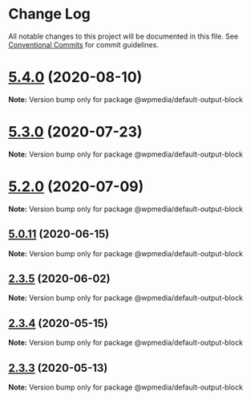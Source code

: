 # Change Log

All notable changes to this project will be documented in this file.
See [Conventional Commits](https://conventionalcommits.org) for commit guidelines.

# [5.4.0](https://github.com/WPMedia/fusion-news-theme-blocks/compare/v5.4.0-beta.0...v5.4.0) (2020-08-10)

**Note:** Version bump only for package @wpmedia/default-output-block





# [5.3.0](https://github.com/WPMedia/fusion-news-theme-blocks/compare/v5.3.0-beta.0...v5.3.0) (2020-07-23)

**Note:** Version bump only for package @wpmedia/default-output-block





# [5.2.0](https://github.com/WPMedia/fusion-news-theme-blocks/compare/v5.2.0-beta.0...v5.2.0) (2020-07-09)

**Note:** Version bump only for package @wpmedia/default-output-block





## [5.0.11](https://github.com/WPMedia/fusion-news-theme-blocks/compare/v5.0.11-beta.0...v5.0.11) (2020-06-15)

**Note:** Version bump only for package @wpmedia/default-output-block





## [2.3.5](https://github.com/WPMedia/fusion-news-theme-blocks/compare/@wpmedia/default-output-block@2.3.5-beta.0...@wpmedia/default-output-block@2.3.5) (2020-06-02)

**Note:** Version bump only for package @wpmedia/default-output-block





## [2.3.4](https://github.com/WPMedia/fusion-news-theme-blocks/compare/@wpmedia/default-output-block@2.3.4-hotfix.0...@wpmedia/default-output-block@2.3.4) (2020-05-15)

**Note:** Version bump only for package @wpmedia/default-output-block





## [2.3.3](https://github.com/WPMedia/fusion-news-theme-blocks/compare/@wpmedia/default-output-block@2.3.3-beta.1...@wpmedia/default-output-block@2.3.3) (2020-05-13)

**Note:** Version bump only for package @wpmedia/default-output-block
